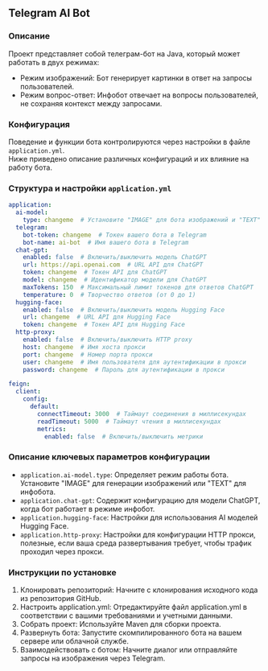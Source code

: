 ## Telegram AI Bot 

### Описание
Проект представляет собой телеграм-бот на Java, который может работать в двух режимах:

 - Режим изображений: Бот генерирует картинки в ответ на запросы пользователей.
 - Режим вопрос-ответ: Инфобот отвечает на вопросы пользователей, не сохраняя контекст между запросами.

### Конфигурация
Поведение и функции бота контролируются через настройки в файле `application.yml`.<br>
Ниже приведено описание различных конфигураций и их влияние на работу бота.

### Структура и настройки `application.yml`
```yaml
application:
  ai-model:
    type: changeme  # Установите "IMAGE" для бота изображений и "TEXT" для режима инфобот
  telegram:
    bot-token: changeme  # Токен вашего бота в Telegram
    bot-name: ai-bot  # Имя вашего бота в Telegram
  chat-gpt:
    enabled: false  # Включить/выключить модель ChatGPT
    url: https://api.openai.com  # URL API для ChatGPT
    token: changeme  # Токен API для ChatGPT
    model: changeme  # Идентификатор модели для ChatGPT
    maxTokens: 150  # Максимальный лимит токенов для ответов ChatGPT
    temperature: 0  # Творчество ответов (от 0 до 1)
  hugging-face:
    enabled: false  # Включить/выключить модель Hugging Face
    url: changeme  # URL API для Hugging Face
    token: changeme  # Токен API для Hugging Face
  http-proxy:
    enabled: false  # Включить/выключить HTTP proxy
    host: changeme  # Имя хоста прокси
    port: changeme  # Номер порта прокси
    user: changeme  # Имя пользователя для аутентификации в прокси
    password: changeme  # Пароль для аутентификации в прокси

feign:
  client:
    config:
      default:
        connectTimeout: 3000  # Таймаут соединения в миллисекундах
        readTimeout: 5000  # Таймаут чтения в миллисекундах
        metrics:
          enabled: false  # Включить/выключить метрики
```

### Описание ключевых параметров конфигурации
 - `application.ai-model.type`: Определяет режим работы бота. Установите "IMAGE" для генерации изображений или "TEXT" для инфобота.
 - `application.chat-gpt`: Содержит конфигурацию для модели ChatGPT, когда бот работает в режиме инфобот.
 - `application.hugging-face`: Настройки для использования AI моделей Hugging Face.
 - `application.http-proxy`: Настройки для конфигурации HTTP прокси, полезные, если ваша среда развертывания требует, чтобы трафик проходил через прокси.

### Инструкции по установке
1. Клонировать репозиторий: Начните с клонирования исходного кода из репозитория GitHub.
2. Настроить application.yml: Отредактируйте файл application.yml в соответствии с вашими требованиями и учетными данными.
3. Собрать проект: Используйте Maven для сборки проекта.
4. Развернуть бота: Запустите скомпилированного бота на вашем сервере или облачной службе.
5. Взаимодействовать с ботом: Начните диалог или отправляйте запросы на изображения через Telegram.
